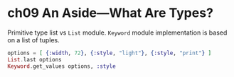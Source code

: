 # ch09 An Aside—What Are Types?

Primitive type list vs `List` module.
`Keyword` module implementation is based on a list of tuples.

```exs
options = [ {:width, 72}, {:style, "light"}, {:style, "print"} ]
List.last options
Keyword.get_values options, :style
```
